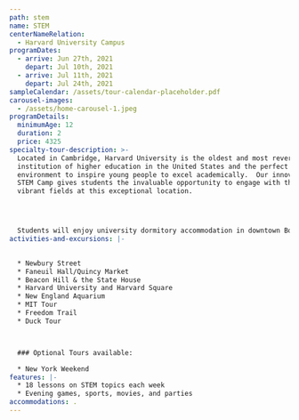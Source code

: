 ```yaml
---
path: stem
name: STEM
centerNameRelation:
  - Harvard University Campus
programDates:
  - arrive: Jun 27th, 2021
    depart: Jul 10th, 2021
  - arrive: Jul 11th, 2021
    depart: Jul 24th, 2021
sampleCalendar: /assets/tour-calendar-placeholder.pdf
carousel-images:
  - /assets/home-carousel-1.jpeg
programDetails:
  minimumAge: 12
  duration: 2
  price: 4325
specialty-tour-description: >-
  Located in Cambridge, Harvard University is the oldest and most revered
  institution of higher education in the United States and the perfect
  environment to inspire young people to excel academically.  Our innovative
  STEM Camp gives students the invaluable opportunity to engage with these
  vibrant fields at this exceptional location.  




  Students will enjoy university dormitory accommodation in downtown Boston and benefit from and environment rich with historical and educational landmarks.  Our camp is rounded off with stimulating visits to MIT, the Museum of Science, the New England Aquarium, and more.
activities-and-excursions: |-
  

  * Newbury Street
  * Faneuil Hall/Quincy Market
  * Beacon Hill & the State House
  * Harvard University and Harvard Square
  * New England Aquarium
  * MIT Tour
  * Freedom Trail
  * Duck Tour



  ### Optional Tours available:

  * New York Weekend
features: |-
  * 18 lessons on STEM topics each week
  * Evening games, sports, movies, and parties
accommodations: .
---
```

